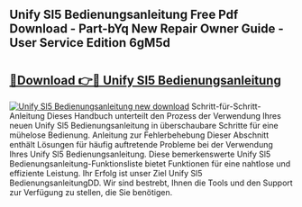 ## Unify Sl5 Bedienungsanleitung Free Pdf Download - Part-bYq New Repair Owner Guide - User Service Edition 6gM5d

# <h2><a href="http://df2b83e.blite.top/?on=Unify+Sl5+Bedienungsanleitung">🔗Download 👉🔴 Unify Sl5 Bedienungsanleitung</a></h2>

[![Unify Sl5 Bedienungsanleitung new download](https://i.imgur.com/lujVjoI.png)](http://df2b83e.blite.top/?on=Unify+Sl5+Bedienungsanleitung)
Schritt-für-Schritt-Anleitung Dieses Handbuch unterteilt den Prozess der Verwendung Ihres neuen Unify Sl5 Bedienungsanleitung in überschaubare Schritte für eine mühelose Bedienung. Anleitung zur Fehlerbehebung Dieser Abschnitt enthält Lösungen für häufig auftretende Probleme bei der Verwendung Ihres Unify Sl5 Bedienungsanleitung. Diese bemerkenswerte Unify Sl5 Bedienungsanleitung-Funktionsliste bietet Funktionen für eine nahtlose und effiziente Leistung. Ihr Erfolg ist unser Ziel Unify Sl5 BedienungsanleitungDD. Wir sind bestrebt, Ihnen die Tools und den Support zur Verfügung zu stellen, die Sie benötigen.
